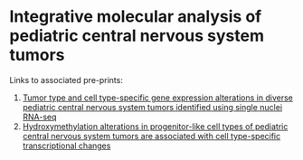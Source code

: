# Integrative molecular analysis of pediatric central nervous system tumors

Links to associated pre-prints:
1) [Tumor type and cell type-specific gene expression alterations in diverse pediatric central nervous system tumors identified using single nuclei RNA-seq](https://doi.org/10.21203/rs.3.rs-2517703/v1)
2) [Hydroxymethylation alterations in progenitor-like cell types of pediatric central nervous system tumors are associated with cell type-specific transcriptional changes](https://doi.org/10.21203/rs.3.rs-2517758/v1)
